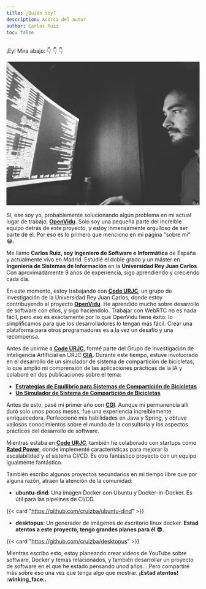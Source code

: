 ```yaml
---
title: ¿Quién soy?
description: Acerca del autor
author: Carlos Ruiz
toc: false
---
```


¡Ey! Mira abajo: :point_down: :point_down: :point_down:

![**Carlos Ruiz**](about.jpg)

Si, ese soy yo, probablemente solucionando algún problema en mi actual lugar de trabajo, [**OpenVidu**](https://openvidu.io/). Solo soy una pequeña parte del increíble equipo detrás de este proyecto, y estoy inmensamente orgulloso de ser parte de él. Por eso es lo primero que menciono en mi página "sobre mí" :joy:.

Me llamo **Carlos Ruiz, soy Ingeniero de Software e Informática** de España y actualmente vivo en Madrid. Estudié el doble grado y un máster en **Ingeniería de Sistemas de Información** en la **Universidad Rey Juan Carlos**. Con aproximadamente 9 años de experiencia, sigo aprendiendo y creciendo cada día.

En este momento, estoy trabajando con [**Code URJC**](https://www.codeurjc.es/), un grupo de investigación de la Universidad Rey Juan Carlos, donde estoy contribuyendo al proyecto [**OpenVidu**](https://openvidu.io/). He aprendido mucho sobre desarrollo de software con ellos, y sigo haciéndolo. Trabajar con WebRTC no es nada fácil, pero eso es exactamente por lo que OpenVidu tiene éxito: lo simplificamos para que los desarrolladores lo tengan más fácil. Crear una plataforma para otros programadores es a la vez un desafío y una recompensa.

Antes de unirme a [**Code URJC**](https://www.codeurjc.es/), formé parte del Grupo de Investigación de Inteligencia Artificial en URJC [**GIA**](http://www.ia.urjc.es/GIA/es/). Durante este tiempo, estuve involucrado en el desarrollo de un simulador de sistema de compartición de bicicletas, lo que amplió mi comprensión de las aplicaciones prácticas de la IA y colaboré en dos publicaciones sobre el tema:

- [**Estrategias de Equilibrio para Sistemas de Compartición de Bicicletas**](https://doi.org/10.1007/978-3-030-17294-7_16)
- [**Un Simulador de Sistema de Compartición de Bicicletas**](https://doi.org/10.1007/978-3-319-94779-2_37)

Antes de esto, pasé mi primer año con [**CGI**](https://www.cgi.com/). Aunque mi permanencia allí duró solo unos pocos meses, fue una experiencia increíblemente enriquecedora. Perfeccioné mis habilidades en Java y Spring, y obtuve valiosos conocimientos sobre el mundo de la consultoría y los aspectos prácticos del desarrollo de software.

Mientras estaba en [**Code URJC**](https://www.codeurjc.es/), también he colaborado con startups como [**Rated Power**](https://ratedpower.com/), donde implementé características para mejorar la escalabilidad y el sistema CI/CD. Es otro fantástico proyecto con un equipo igualmente fantástico.

También escribo algunos proyectos secundarios en mi tiempo libre que por alguna razón, atraen la atención de la comunidad:

- **ubuntu-dind**: Una imagen Docker con Ubuntu y Docker-in-Docker. Es útil para las pipelines de CI/CD.

{{< card "https://github.com/cruizba/ubuntu-dind" >}}

- **desktopus**: Un generador de imágenes de escritorio linux docker. **Estad atentos a este proyecto, tengo grandes planes para él :sunglasses:.**

{{< card "https://github.com/cruizba/desktopus" >}}

Mientras escribo esto, estoy planeando crear videos de YouTube sobre software, Docker y temas relacionados, y también desarrollar un proyecto de software en el que he estado pensando unod años... Pero compartiré más sobre eso una vez que tenga algo que mostrar. **¡Estad atentos! :winking_face:.**